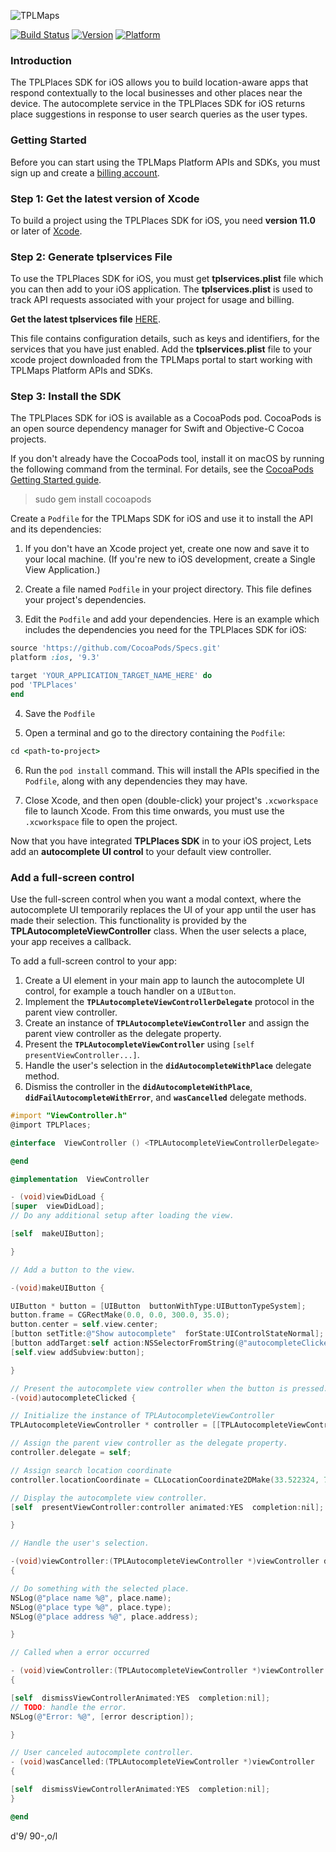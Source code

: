 

![TPLMaps](https://api.tplmaps.com/apiportal/assets/images/portal_landing_image.png)

[![Build Status](https://travis-ci.com/anumshk27/TPLMapDemo.svg?token=pAxNL3frqpRC6rqwAYgv&branch=master)](https://travis-ci.com/anumshk27/TPLMapDemo)
[![Version](https://img.shields.io/cocoapods/v/TPLMaps.svg?style=flat)](http://cocoapods.org/pods/TPLMaps)
[![Platform](https://img.shields.io/cocoapods/p/TPLMaps.svg?style=flat)](http://cocoapods.org/pods/TPLMaps)

### Introduction
The TPLPlaces SDK for iOS allows you to build location-aware apps that respond contextually to the local businesses and other places near the device. The autocomplete service in the TPLPlaces SDK for iOS returns place suggestions in response to user search queries as the user types.

### Getting Started
Before you can start using the TPLMaps Platform APIs and SDKs, you must sign up and create a [billing account](https://api.tplmaps.com/apiportal/#/portal/pricing-plan).

### Step 1: Get the latest version of Xcode
To build a project using the TPLPlaces SDK for iOS, you need **version 11.0** or later of [Xcode](https://developer.apple.com/xcode/).

### Step 2: Generate tplservices File
To use the TPLPlaces SDK for iOS, you must get **tplservices.plist** file which you can then add to your iOS application. The **tplservices.plist** is used to track API requests associated with your project for usage and billing.

**Get the latest tplservices file**
[HERE](http://api.tplmaps.com/apiportal/#/portal/home).

This file contains configuration details, such as keys and identifiers, for the services that you have just enabled. Add the **tplservices.plist** file to your xcode project downloaded from the TPLMaps portal to start working with TPLMaps Platform APIs and SDKs.


### Step 3: Install the SDK

The TPLPlaces SDK for iOS is available as a CocoaPods pod. CocoaPods is an open source dependency manager for Swift and Objective-C Cocoa projects.

If you don't already have the CocoaPods tool, install it on macOS by running the following command from the terminal. For details, see the [CocoaPods Getting Started guide](https://guides.cocoapods.org/using/getting-started.html).

> sudo gem install cocoapods

Create a `Podfile` for the TPLMaps SDK for iOS and use it to install the API and its dependencies:

1. If you don't have an Xcode project yet, create one now and save it to your local machine. (If you're new to iOS development, create a Single View Application.)

2. Create a file named `Podfile` in your project directory. This file defines your project's dependencies. 

3. Edit the `Podfile` and add your dependencies. Here is an example which includes the dependencies you need for the TPLPlaces SDK for iOS:

```ruby
source 'https://github.com/CocoaPods/Specs.git'
platform :ios, '9.3'

target 'YOUR_APPLICATION_TARGET_NAME_HERE' do
pod 'TPLPlaces'
end
```

4. Save the `Podfile`

5. Open a terminal and go to the directory containing the `Podfile`:
```ruby
cd <path-to-project>
```

6. Run the `pod install` command. This will install the APIs specified in the `Podfile`, along with any dependencies they may have.

7. Close Xcode, and then open (double-click) your project's `.xcworkspace` file to launch Xcode. From this time onwards, you must use the `.xcworkspace` file to open the project.

Now that you have integrated **TPLPlaces SDK** in to your iOS project, Lets add an **autocomplete UI control** to your default view controller.

### Add a full-screen control
Use the full-screen control when you want a modal context, where the autocomplete UI temporarily replaces the UI of your app until the user has made their selection. This functionality is provided by the **TPLAutocompleteViewController** class. When the user selects a place, your app receives a callback.

To add a full-screen control to your app:
1.  Create a UI element in your main app to launch the autocomplete UI control, for example a touch handler on a  `UIButton`.
2.  Implement the  **`TPLAutocompleteViewControllerDelegate`** protocol in the parent view controller.
3.  Create an instance of  **`TPLAutocompleteViewController`** and assign the parent view controller as the delegate property.
4.  Present the  **`TPLAutocompleteViewController`** using   `[self presentViewController...]`.
5.  Handle the user's selection in the   **`didAutocompleteWithPlace`** delegate method.
6.  Dismiss the controller in the   **`didAutocompleteWithPlace`**,   **`didFailAutocompleteWithError`**, and   **`wasCancelled`**  delegate methods.

```objective-c
#import "ViewController.h"
@import TPLPlaces;

@interface  ViewController () <TPLAutocompleteViewControllerDelegate>

@end

@implementation  ViewController

- (void)viewDidLoad {
[super  viewDidLoad];
// Do any additional setup after loading the view.

[self  makeUIButton];

}

// Add a button to the view.

-(void)makeUIButton {

UIButton * button = [UIButton  buttonWithType:UIButtonTypeSystem];
button.frame = CGRectMake(0.0, 0.0, 300.0, 35.0);
button.center = self.view.center;
[button setTitle:@"Show autocomplete"  forState:UIControlStateNormal];
[button addTarget:self action:NSSelectorFromString(@"autocompleteClicked") forControlEvents:UIControlEventTouchUpInside];
[self.view addSubview:button];

}

// Present the autocomplete view controller when the button is pressed.
-(void)autocompleteClicked {

// Initialize the instance of TPLAutocompleteViewController
TPLAutocompleteViewController * controller = [[TPLAutocompleteViewController  alloc] init];

// Assign the parent view controller as the delegate property.
controller.delegate = self;

// Assign search location coordinate
controller.locationCoordinate = CLLocationCoordinate2DMake(33.522324, 73.094098);

// Display the autocomplete view controller.
[self  presentViewController:controller animated:YES  completion:nil];

}

// Handle the user's selection.

-(void)viewController:(TPLAutocompleteViewController *)viewController didAutocompleteWithPlace:(Place *)place 
{

// Do something with the selected place.
NSLog(@"place name %@", place.name);
NSLog(@"place type %@", place.type);
NSLog(@"place address %@", place.address);

}

// Called when a error occurred

- (void)viewController:(TPLAutocompleteViewController *)viewController didFailAutocompleteWithError:(NSError *)error 
{

[self  dismissViewControllerAnimated:YES  completion:nil];
// TODO: handle the error.
NSLog(@"Error: %@", [error description]);

}

// User canceled autocomplete controller.
- (void)wasCancelled:(TPLAutocompleteViewController *)viewController 
{

[self  dismissViewControllerAnimated:YES  completion:nil];
}

@end
```

d'9/
90-,o/l

